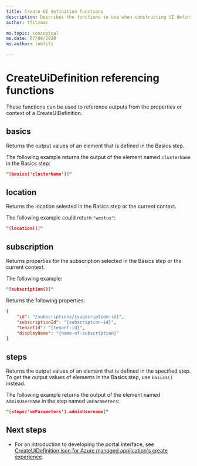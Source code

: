```yaml
---
title: Create UI definition functions
description: Describes the functions to use when constructing UI definitions for Azure portal.
author: tfitzmac

ms.topic: conceptual
ms.date: 07/09/2020
ms.author: tomfitz

---
```

# CreateUiDefinition referencing functions

These functions can be used to reference outputs from the properties or context of a CreateUiDefinition.

## basics

Returns the output values of an element that is defined in the Basics step.

The following example returns the output of the element named `clusterName` in the Basics step:

```json
"[basics('clusterName')]"
```

## location

Returns the location selected in the Basics step or the current context.

The following example could return `"westus"`:

```json
"[location()]"
```

## subscription

Returns properties for the subscription selected in the Basics step or the current context.

The following example:

```json
"[subscription()]"
```

Returns the following properties:

```json
{
    "id": "/subscriptions/{subscription-id}", 
    "subscriptionId": "{subscription-id}", 
    "tenantId": "{tenant-id}", 
    "displayName": "{name-of-subscription}" 
}
```

 

## steps

Returns the output values of an element that is defined in the specified step. To get the output values of elements in the Basics step, use `basics()` instead.

The following example returns the output of the element named `adminUsername` in the step named `vmParameters`:

```json
"[steps('vmParameters').adminUsername]"
```

## Next steps

* For an introduction to developing the portal interface, see [CreateUiDefinition.json for Azure managed application's create experience](create-uidefinition-overview.md).

